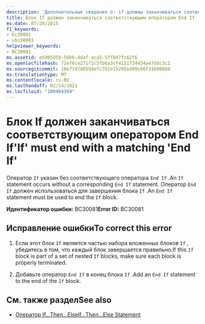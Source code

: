 ```yaml
---
description: 'Дополнительные сведения о: if должны заканчиваться соответствующим оператором End If'
title: Блок If должен заканчиваться соответствующим оператором End If
ms.date: 07/20/2015
f1_keywords:
- bc30081
- vbc30081
helpviewer_keywords:
- BC30081
ms.assetid: e5905d59-56bb-4daf-aca5-5ff847fc62f6
ms.openlocfilehash: 72ef6ce271f1c5fb6a3cf4121734434ae7ddc3c1
ms.sourcegitcommit: 10e719780594efc781b15295e499c66f316068b8
ms.translationtype: MT
ms.contentlocale: ru-RU
ms.lasthandoff: 02/14/2021
ms.locfileid: "100464369"
---
```

# <a name="if-must-end-with-a-matching-end-if"></a><span data-ttu-id="10c1c-103">Блок If должен заканчиваться соответствующим оператором End If</span><span class="sxs-lookup"><span data-stu-id="10c1c-103">'If' must end with a matching 'End If'</span></span>

<span data-ttu-id="10c1c-104">Оператор `If` указан без соответствующего оператора `End If` .</span><span class="sxs-lookup"><span data-stu-id="10c1c-104">An `If` statement occurs without a corresponding `End If` statement.</span></span> <span data-ttu-id="10c1c-105">Оператор `End If` должен использоваться для завершения блока `If` .</span><span class="sxs-lookup"><span data-stu-id="10c1c-105">An `End If` statement must be used to end the `If` block.</span></span>  
  
 <span data-ttu-id="10c1c-106">**Идентификатор ошибки:** BC30081</span><span class="sxs-lookup"><span data-stu-id="10c1c-106">**Error ID:** BC30081</span></span>  
  
## <a name="to-correct-this-error"></a><span data-ttu-id="10c1c-107">Исправление ошибки</span><span class="sxs-lookup"><span data-stu-id="10c1c-107">To correct this error</span></span>  
  
1. <span data-ttu-id="10c1c-108">Если этот блок `If` является частью набора вложенных блоков `If` , убедитесь в том, что каждый блок завершается правильно.</span><span class="sxs-lookup"><span data-stu-id="10c1c-108">If this `If` block is part of a set of nested `If` blocks, make sure each block is properly terminated.</span></span>  
  
2. <span data-ttu-id="10c1c-109">Добавьте оператор `End If` в конец блока `If` .</span><span class="sxs-lookup"><span data-stu-id="10c1c-109">Add an `End If` statement to the end of the `If` block.</span></span>  
  
## <a name="see-also"></a><span data-ttu-id="10c1c-110">См. также раздел</span><span class="sxs-lookup"><span data-stu-id="10c1c-110">See also</span></span>

- [<span data-ttu-id="10c1c-111">Оператор If…Then…Else</span><span class="sxs-lookup"><span data-stu-id="10c1c-111">If...Then...Else Statement</span></span>](../language-reference/statements/if-then-else-statement.md)
